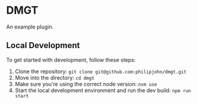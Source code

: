 # DMGT

An example plugin.

## Local Development

To get started with development, follow these steps:

1. Clone the repository: `git clone git@github.com:philipjohn/dmgt.git`
2. Move into the directory: `cd dmgt`
3. Make sure you're using the correct node version: `nvm use`
4. Start the local development environment and run the dev build: `npm run start`
